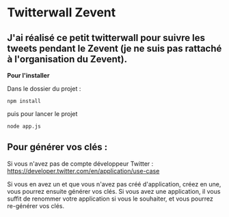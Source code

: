 # Twitterwall Zevent

## J'ai réalisé ce petit twitterwall pour suivre les tweets pendant le Zevent (je ne suis pas rattaché à l'organisation du Zevent).

**Pour l'installer**

Dans le dossier du projet : 
```
npm install
```
puis pour lancer le projet
```
node app.js
```

## Pour générer vos clés : 

Si vous n'avez pas de compte développeur Twitter : https://developer.twitter.com/en/application/use-case

Si vous en avez un et que vous n'avez pas créé d'application, créez en une, vous pourrez ensuite générer vos clés.
Si vous avez une application, il vous suffit de renommer votre application si vous le souhaiter, et vous pourrez re-générer vos clés.

